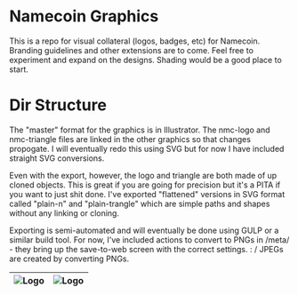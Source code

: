 Namecoin Graphics
=================

This is a repo for visual collateral (logos, badges, etc) for Namecoin.  Branding guidelines and other extensions are to come.  Feel free to experiment and expand on the designs.  Shading would be a good place to start.


Dir Structure
=============
The "master" format for the graphics is in Illustrator.  The nmc-logo and nmc-triangle files are linked in the other graphics so that changes propogate.  I will eventually redo this using SVG but for now I have included straight SVG conversions.

Even with the export, however, the logo and triangle are both made of up cloned objects. This is great if you are going for precision but it's a PITA if you want to just shit done.  I've exported "flattened" versions in SVG format called "plain-n" and "plain-trangle" which are simple paths and shapes without any linking or cloning.

Exporting is semi-automated and will eventually be done using GULP or a similar build tool.  For now, I've included actions to convert to PNGs in /meta/ - they bring up the save-to-web screen with the correct settings. : /  JPEGs are created by converting PNGs.

| ![Logo](https://raw.github.com/indolering/nmc-graphics/master/png/250/nmc-coinage-front.png) |      ![Logo](https://raw.github.com/indolering/nmc-graphics/master/png/250/nmc-coinage-back.png) |
| :-----------: | -----------: |
